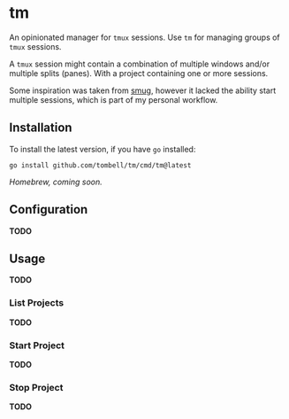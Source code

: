 # tm

An opinionated manager for `tmux` sessions. Use `tm` for managing groups of
`tmux` sessions.

A `tmux` session might contain a combination of multiple windows and/or multiple
splits (panes). With a project containing one or more sessions.

Some inspiration was taken from [smug](https://github.com/ivaaaan/smug), however
it lacked the ability start multiple sessions, which is part of my personal
workflow.

## Installation

To install the latest version, if you have `go` installed:

    go install github.com/tombell/tm/cmd/tm@latest

*Homebrew, coming soon.*

## Configuration

**TODO**

## Usage

**TODO**

### List Projects

**TODO**

### Start Project

**TODO**

### Stop Project

**TODO**
